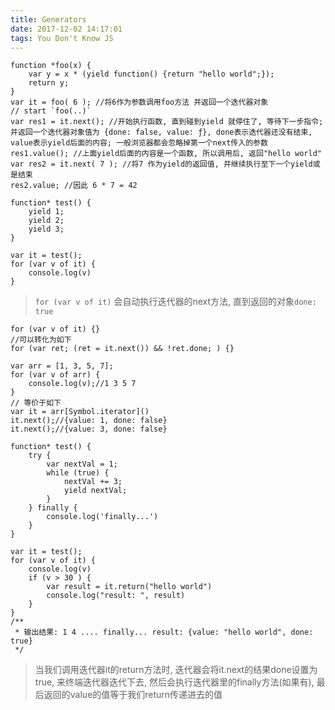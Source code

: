 ```yaml
---
title: Generators
date: 2017-12-02 14:17:01
tags: You Don't Know JS
---
```

```
function *foo(x) {
	var y = x * (yield function() {return "hello world";}); 
	return y;
}
var it = foo( 6 ); //将6作为参数调用foo方法 并返回一个迭代器对象
// start `foo(..)`
var res1 = it.next(); //开始执行函数, 直到碰到yield 就停住了, 等待下一步指令; 并返回一个迭代器对象值为 {done: false, value: ƒ}, done表示迭代器还没有结束, value表示yield后面的内容; 一般浏览器都会忽略掉第一个next传入的参数
res1.value(); //上面yield后面的内容是一个函数, 所以调用后, 返回"hello world"
var res2 = it.next( 7 ); //将7 作为yield的返回值, 并继续执行至下一个yield或是结束
res2.value; //因此 6 * 7 = 42
```

```
function* test() {
	yield 1;
	yield 2;
	yield 3;
}

var it = test();
for (var v of it) {
	console.log(v)
}
```
> `for (var v of it)` 会自动执行迭代器的next方法, 直到返回的对象`done: true`

```
for (var v of it) {}
//可以转化为如下
for (var ret; (ret = it.next()) && !ret.done; ) {}
```

```
var arr = [1, 3, 5, 7];
for (var v of arr) {
	console.log(v);//1 3 5 7
}
// 等价于如下
var it = arr[Symbol.iterator]()
it.next();//{value: 1, done: false}
it.next();//{value: 3, done: false}
```

```
function* test() {
	try {
		var nextVal = 1;
		while (true) {
			nextVal += 3;
			yield nextVal;
		}
	} finally {
		console.log('finally...')
	}
}

var it = test();
for (var v of it) {
	console.log(v)
	if (v > 30 ) {
		var result = it.return("hello world")
		console.log("result: ", result)
	}
}
/**
 * 输出结果: 1 4 .... finally... result: {value: "hello world", done: true}
 */
```
> 当我们调用迭代器it的return方法时, 迭代器会将it.next的结果done设置为true, 来终端迭代器迭代下去, 然后会执行迭代器里的finally方法(如果有), 最后返回的value的值等于我们return传递进去的值